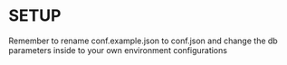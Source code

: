 # SETUP
Remember to rename conf.example.json to conf.json and change the db parameters inside to your own environment configurations